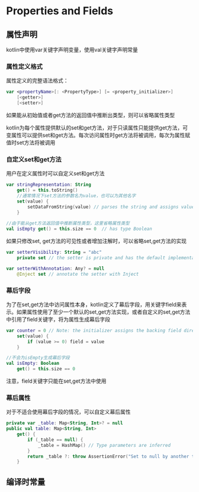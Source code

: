 # Properties and Fields
## 属性声明
kotlin中使用var关键字声明变量，使用val关键字声明常量

### 属性定义格式
属性定义的完整语法格式：

```kotlin
var <propertyName>[: <PropertyType>] [= <property_initializer>]
    [<getter>]
    [<setter>]
```

如果能从初始值或者get方法的返回值中推断出类型，则可以省略属性类型

kotlin为每个属性提供默认的set和get方法，对于只读属性只能提供get方法，可变属性可以提供set和get方法。每次访问属性时get方法将被调用，每次为属性赋值时set方法将被调用

### 自定义set和get方法
用户在定义属性时可以自定义set和get方法

```kotlin
var stringRepresentation: String
    get() = this.toString()
    //通常情况下set方法的参数名为value，也可以为其他名字
    set(value) {
        setDataFromString(value) // parses the string and assigns values to other properties
    }
    
//由于能从get方法返回值中推断属性类型，这里省略属性类型    
val isEmpty get() = this.size == 0  // has type Boolean
```

如果只修改set, get方法的可见性或者增加注解时，可以省略set,get方法的实现

```kotlin
var setterVisibility: String = "abc"
    private set // the setter is private and has the default implementation

var setterWithAnnotation: Any? = null
    @Inject set // annotate the setter with Inject
```

### 幕后字段
为了在set,get方法中访问属性本身，kotlin定义了幕后字段，用关键字field来表示。如果属性使用了至少一个默认的set,get方法实现，或者自定义的set,get方法中引用了field关键字，将为属性生成幕后字段

```kotlin
var counter = 0 // Note: the initializer assigns the backing field directly
    set(value) {
        if (value >= 0) field = value
    }

//不会为isEmpty生成幕后字段
val isEmpty: Boolean
    get() = this.size == 0
```

注意，field关键字只能在set,get方法中使用

### 幕后属性
对于不适合使用幕后字段的情况，可以自定义幕后属性

```kotlin
private var _table: Map<String, Int>? = null
public val table: Map<String, Int>
    get() {
        if (_table == null) {
            _table = HashMap() // Type parameters are inferred
        }
        return _table ?: throw AssertionError("Set to null by another thread")
    }
```

## 编译时常量



